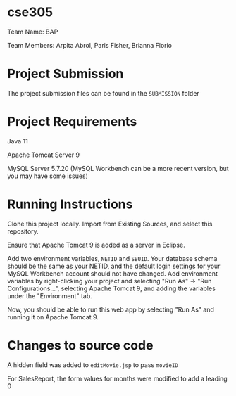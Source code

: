 # cse305

Team Name: BAP

Team Members: Arpita Abrol, Paris Fisher, Brianna Florio

# Project Submission

The project submission files can be found in the ```SUBMISSION``` folder

# Project Requirements

Java 11

Apache Tomcat Server 9

MySQL Server 5.7.20 (MySQL Workbench can be a more recent version, but you may have some issues)

# Running Instructions

Clone this project locally. Import from Existing Sources, and select this repository. 

Ensure that Apache Tomcat 9 is added as a server in Eclipse.

Add two environment variables, ``NETID`` and ``SBUID``. Your database schema should be the same as your NETID, and the default login settings for your MySQL Workbench account should not have changed. Add environment variables by right-clicking your project and selecting "Run As" -> "Run Configurations...", selecting Apache Tomcat 9, and adding the variables under the "Environment" tab.

Now, you should be able to run this web app by selecting "Run As" and running it on Apache Tomcat 9.

# Changes to source code

A hidden field was added to ```editMovie.jsp``` to pass ```movieID```

For SalesReport, the form values for months were modified to add a leading 0
